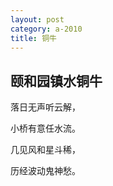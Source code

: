 ```yaml
---
layout: post
category: a-2010
title: 铜牛
---
```


## 颐和园镇水铜牛 ##

落日无声听云解，

小桥有意任水流。

几见风和星斗稀，

历经波动鬼神愁。 